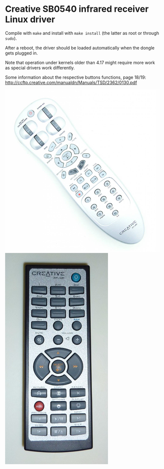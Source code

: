# Creative SB0540 infrared receiver Linux driver

Compile with `make` and install with `make install` (the latter as root or
through `sudo`).

After a reboot, the driver should be loaded automatically when the dongle
gets plugged in.

Note that operation under kernels older than 4.17 might require
more work as special drivers work differently.

Some information about the respective buttons functions, page 18/19:
http://ccftp.creative.com/manualdn/Manuals/TSD/2362/0130.pdf

![RM-1800](images/creative-rm-1800.jpg)
![RM-1500](images/creative-rm-1500.jpg)
